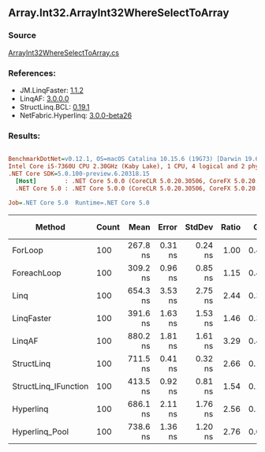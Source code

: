﻿## Array.Int32.ArrayInt32WhereSelectToArray

### Source
[ArrayInt32WhereSelectToArray.cs](../LinqBenchmarks/Array/Int32/ArrayInt32WhereSelectToArray.cs)

### References:
- JM.LinqFaster: [1.1.2](https://www.nuget.org/packages/JM.LinqFaster/1.1.2)
- LinqAF: [3.0.0.0](https://www.nuget.org/packages/LinqAF/3.0.0.0)
- StructLinq.BCL: [0.19.1](https://www.nuget.org/packages/StructLinq.BCL/0.19.1)
- NetFabric.Hyperlinq: [3.0.0-beta26](https://www.nuget.org/packages/NetFabric.Hyperlinq/3.0.0-beta26)

### Results:
``` ini

BenchmarkDotNet=v0.12.1, OS=macOS Catalina 10.15.6 (19G73) [Darwin 19.6.0]
Intel Core i5-7360U CPU 2.30GHz (Kaby Lake), 1 CPU, 4 logical and 2 physical cores
.NET Core SDK=5.0.100-preview.6.20318.15
  [Host]        : .NET Core 5.0.0 (CoreCLR 5.0.20.30506, CoreFX 5.0.20.30506), X64 RyuJIT
  .NET Core 5.0 : .NET Core 5.0.0 (CoreCLR 5.0.20.30506, CoreFX 5.0.20.30506), X64 RyuJIT

Job=.NET Core 5.0  Runtime=.NET Core 5.0  

```
|               Method | Count |     Mean |   Error |  StdDev | Ratio |  Gen 0 | Gen 1 | Gen 2 | Allocated |
|--------------------- |------ |---------:|--------:|--------:|------:|-------:|------:|------:|----------:|
|              ForLoop |   100 | 267.8 ns | 0.31 ns | 0.24 ns |  1.00 | 0.4168 |     - |     - |     872 B |
|          ForeachLoop |   100 | 309.2 ns | 0.96 ns | 0.85 ns |  1.15 | 0.4168 |     - |     - |     872 B |
|                 Linq |   100 | 654.3 ns | 3.53 ns | 2.75 ns |  2.44 | 0.3710 |     - |     - |     776 B |
|           LinqFaster |   100 | 391.6 ns | 1.63 ns | 1.53 ns |  1.46 | 0.3095 |     - |     - |     648 B |
|               LinqAF |   100 | 880.2 ns | 1.81 ns | 1.61 ns |  3.29 | 0.4015 |     - |     - |     840 B |
|           StructLinq |   100 | 711.5 ns | 0.41 ns | 0.32 ns |  2.66 | 0.1297 |     - |     - |     272 B |
| StructLinq_IFunction |   100 | 413.5 ns | 0.92 ns | 0.81 ns |  1.54 | 0.1297 |     - |     - |     272 B |
|            Hyperlinq |   100 | 686.1 ns | 2.11 ns | 1.76 ns |  2.56 | 0.1068 |     - |     - |     224 B |
|       Hyperlinq_Pool |   100 | 738.6 ns | 1.36 ns | 1.20 ns |  2.76 | 0.0267 |     - |     - |      56 B |
